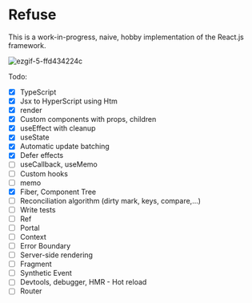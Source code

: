 # Refuse

This is a work-in-progress, naive, hobby implementation of the React.js framework.

![ezgif-5-ffd434224c](https://user-images.githubusercontent.com/12293622/178789425-b6115cb7-39b0-43a2-afa7-2fd0acef0ded.gif)

Todo:
- [x] TypeScript
- [x] Jsx to HyperScript using Htm
- [x] render
- [x] Custom components with props, children
- [x] useEffect with cleanup
- [x] useState
- [X] Automatic update batching
- [X] Defer effects
- [ ] useCallback, useMemo
- [ ] Custom hooks
- [ ] memo
- [x] Fiber, Component Tree
- [ ] Reconciliation algorithm (dirty mark, keys, compare,...)
- [ ] Write tests
- [ ] Ref
- [ ] Portal
- [ ] Context
- [ ] Error Boundary
- [ ] Server-side rendering
- [ ] Fragment
- [ ] Synthetic Event
- [ ] Devtools, debugger, HMR - Hot reload
- [ ] Router
